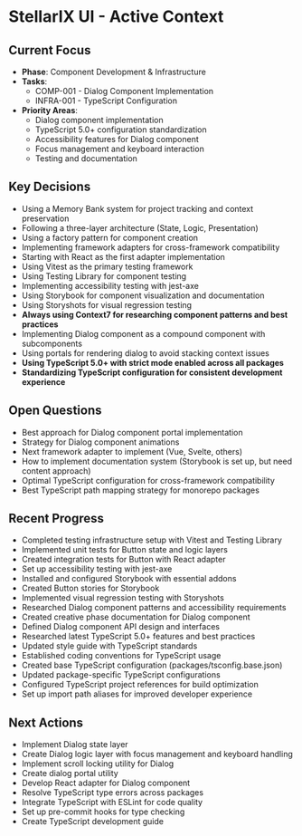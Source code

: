 # StellarIX UI - Active Context

## Current Focus
- **Phase**: Component Development & Infrastructure
- **Tasks**: 
  - COMP-001 - Dialog Component Implementation
  - INFRA-001 - TypeScript Configuration
- **Priority Areas**: 
  - Dialog component implementation
  - TypeScript 5.0+ configuration standardization
  - Accessibility features for Dialog component
  - Focus management and keyboard interaction
  - Testing and documentation

## Key Decisions
- Using a Memory Bank system for project tracking and context preservation
- Following a three-layer architecture (State, Logic, Presentation)
- Using a factory pattern for component creation
- Implementing framework adapters for cross-framework compatibility
- Starting with React as the first adapter implementation
- Using Vitest as the primary testing framework
- Using Testing Library for component testing
- Implementing accessibility testing with jest-axe
- Using Storybook for component visualization and documentation
- Using Storyshots for visual regression testing
- **Always using Context7 for researching component patterns and best practices**
- Implementing Dialog component as a compound component with subcomponents
- Using portals for rendering dialog to avoid stacking context issues
- **Using TypeScript 5.0+ with strict mode enabled across all packages**
- **Standardizing TypeScript configuration for consistent development experience**

## Open Questions
- Best approach for Dialog component portal implementation
- Strategy for Dialog component animations
- Next framework adapter to implement (Vue, Svelte, others)
- How to implement documentation system (Storybook is set up, but need content approach)
- Optimal TypeScript configuration for cross-framework compatibility
- Best TypeScript path mapping strategy for monorepo packages

## Recent Progress
- Completed testing infrastructure setup with Vitest and Testing Library
- Implemented unit tests for Button state and logic layers
- Created integration tests for Button with React adapter
- Set up accessibility testing with jest-axe
- Installed and configured Storybook with essential addons
- Created Button stories for Storybook
- Implemented visual regression testing with Storyshots
- Researched Dialog component patterns and accessibility requirements
- Created creative phase documentation for Dialog component
- Defined Dialog component API design and interfaces
- Researched latest TypeScript 5.0+ features and best practices
- Updated style guide with TypeScript standards
- Established coding conventions for TypeScript usage
- Created base TypeScript configuration (packages/tsconfig.base.json)
- Updated package-specific TypeScript configurations
- Configured TypeScript project references for build optimization
- Set up import path aliases for improved developer experience

## Next Actions
- Implement Dialog state layer
- Create Dialog logic layer with focus management and keyboard handling
- Implement scroll locking utility for Dialog
- Create dialog portal utility
- Develop React adapter for Dialog component
- Resolve TypeScript type errors across packages
- Integrate TypeScript with ESLint for code quality
- Set up pre-commit hooks for type checking
- Create TypeScript development guide 